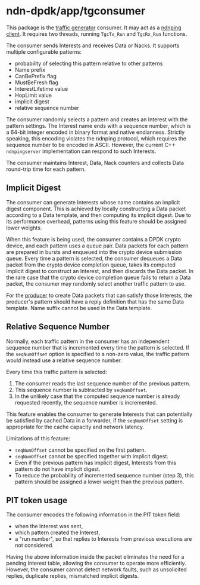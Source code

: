 # ndn-dpdk/app/tgconsumer

This package is the [traffic generator](../tg) consumer.
It may act as a [ndnping client](https://github.com/named-data/ndn-tools/blob/ndn-tools-22.02/tools/ping/README.md#ndnping-protocol).
It requires two threads, running `TgcTx_Run` and `TgcRx_Run` functions.

The consumer sends Interests and receives Data or Nacks.
It supports multiple configurable patterns:

* probability of selecting this pattern relative to other patterns
* Name prefix
* CanBePrefix flag
* MustBeFresh flag
* InterestLifetime value
* HopLimit value
* implicit digest
* relative sequence number

The consumer randomly selects a pattern and creates an Interest with the pattern settings.
The Interest name ends with a sequence number, which is a 64-bit integer encoded in binary format and native endianness.
Strictly speaking, this encoding violates the ndnping protocol, which requires the sequence number to be encoded in ASCII.
However, the current C++ `ndnpingserver` implementation can respond to such Interests.

The consumer maintains Interest, Data, Nack counters and collects Data round-trip time for each pattern.

## Implicit Digest

The consumer can generate Interests whose name contains an implicit digest component.
This is achieved by locally constructing a Data packet according to a Data template, and then computing its implicit digest.
Due to its performance overhead, patterns using this feature should be assigned lower weights.

When this feature is being used, the consumer contains a DPDK crypto device, and each pattern uses a queue pair.
Data packets for each pattern are prepared in bursts and enqueued into the crypto device submission queue.
Every time a pattern is selected, the consumer dequeues a Data packet from the crypto device completion queue, takes its computed implicit digest to construct an Interest, and then discards the Data packet.
In the rare case that the crypto device completion queue fails to return a Data packet, the consumer may randomly select another traffic pattern to use.

For the [producer](../tgproducer) to create Data packets that can satisfy those Interests, the producer's pattern should have a reply definition that has the same Data template.
Name suffix cannot be used in the Data template.

## Relative Sequence Number

Normally, each traffic pattern in the consumer has an independent sequence number that is incremented every time the pattern is selected.
If the `seqNumOffset` option is specified to a non-zero value, the traffic pattern would instead use a relative sequence number.

Every time this traffic pattern is selected:

1. The consumer reads the last sequence number of the previous pattern.
2. This sequence number is subtracted by `seqNumOffset`.
3. In the unlikely case that the computed sequence number is already requested recently, the sequence number is incremented.

This feature enables the consumer to generate Interests that can potentially be satisfied by cached Data in a forwarder, if the `seqNumOffset` setting is appropriate for the cache capacity and network latency.

Limitations of this feature:

* `seqNumOffset` cannot be specified on the first pattern.
* `seqNumOffset` cannot be specified together with implicit digest.
* Even if the previous pattern has implicit digest, Interests from this pattern do not have implicit digest.
* To reduce the probability of incremented sequence number (step 3), this pattern should be assigned a lower weight than the previous pattern.

## PIT token usage

The consumer encodes the following information in the PIT token field:

* when the Interest was sent,
* which pattern created the Interest,
* a "run number", so that replies to Interests from previous executions are not considered.

Having the above information inside the packet eliminates the need for a pending Interest table, allowing the consumer to operate more efficiently.
However, the consumer cannot detect network faults, such as unsolicited replies, duplicate replies, mismatched implicit digests.

